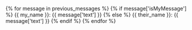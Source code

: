 {% for message in previous_messages %}
{% if message['isMyMessage'] %}
{{ my_name }}: {{ message['text'] }}
{% else %}
{{ their_name }}: {{ message['text'] }}
{% endif %}
{% endfor %}
